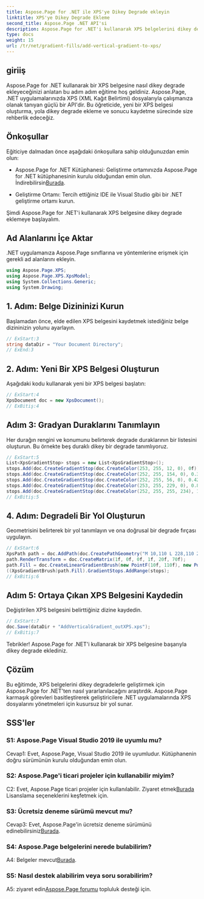 ```yaml
---
title: Aspose.Page for .NET ile XPS'ye Dikey Degrade ekleyin
linktitle: XPS'ye Dikey Degrade Ekleme
second_title: Aspose.Page .NET API'si
description: Aspose.Page for .NET'i kullanarak XPS belgelerini dikey degradelerle nasıl geliştireceğinizi öğrenin. Sorunsuz entegrasyon için adım adım kılavuzumuzu izleyin.
type: docs
weight: 15
url: /tr/net/gradient-fills/add-vertical-gradient-to-xps/
---
```

## giriiş

Aspose.Page for .NET kullanarak bir XPS belgesine nasıl dikey degrade ekleyeceğinizi anlatan bu adım adım eğitime hoş geldiniz. Aspose.Page, .NET uygulamalarınızda XPS (XML Kağıt Belirtimi) dosyalarıyla çalışmanıza olanak tanıyan güçlü bir API'dir. Bu öğreticide, yeni bir XPS belgesi oluşturma, yola dikey degrade ekleme ve sonucu kaydetme sürecinde size rehberlik edeceğiz.

## Önkoşullar

Eğiticiye dalmadan önce aşağıdaki önkoşullara sahip olduğunuzdan emin olun:

-  Aspose.Page for .NET Kütüphanesi: Geliştirme ortamınızda Aspose.Page for .NET kütüphanesinin kurulu olduğundan emin olun. İndirebilirsin[Burada](https://releases.aspose.com/page/net/).

- Geliştirme Ortamı: Tercih ettiğiniz IDE ile Visual Studio gibi bir .NET geliştirme ortamı kurun.

Şimdi Aspose.Page for .NET'i kullanarak XPS belgesine dikey degrade eklemeye başlayalım.

## Ad Alanlarını İçe Aktar

.NET uygulamanıza Aspose.Page sınıflarına ve yöntemlerine erişmek için gerekli ad alanlarını ekleyin.

```csharp
using Aspose.Page.XPS;
using Aspose.Page.XPS.XpsModel;
using System.Collections.Generic;
using System.Drawing;
```

## 1. Adım: Belge Dizininizi Kurun

Başlamadan önce, elde edilen XPS belgesini kaydetmek istediğiniz belge dizininizin yolunu ayarlayın.

```csharp
// ExStart:3
string dataDir = "Your Document Directory";
// ExEnd:3
```

## 2. Adım: Yeni Bir XPS Belgesi Oluşturun

Aşağıdaki kodu kullanarak yeni bir XPS belgesi başlatın:

```csharp
// ExStart:4
XpsDocument doc = new XpsDocument();
// ExBitiş:4
```

## Adım 3: Gradyan Duraklarını Tanımlayın

Her durağın rengini ve konumunu belirterek degrade duraklarının bir listesini oluşturun. Bu örnekte beş duraklı dikey bir degrade tanımlıyoruz.

```csharp
// ExStart:5
List<XpsGradientStop> stops = new List<XpsGradientStop>();
stops.Add(doc.CreateGradientStop(doc.CreateColor(253, 255, 12, 0), 0f));
stops.Add(doc.CreateGradientStop(doc.CreateColor(252, 255, 154, 0), 0.359375f));
stops.Add(doc.CreateGradientStop(doc.CreateColor(252, 255, 56, 0), 0.424805f));
stops.Add(doc.CreateGradientStop(doc.CreateColor(253, 255, 229, 0), 0.879883f));
stops.Add(doc.CreateGradientStop(doc.CreateColor(252, 255, 255, 234), 1f));
// ExBitiş:5
```

## 4. Adım: Degradeli Bir Yol Oluşturun

Geometrisini belirterek bir yol tanımlayın ve ona doğrusal bir degrade fırçası uygulayın.

```csharp
// ExStart:6
XpsPath path = doc.AddPath(doc.CreatePathGeometry("M 10,110 L 228,110 228,200 10,200"));
path.RenderTransform = doc.CreateMatrix(1f, 0f, 0f, 1f, 20f, 70f);
path.Fill = doc.CreateLinearGradientBrush(new PointF(10f, 110f), new PointF(10f, 200f));
((XpsGradientBrush)path.Fill).GradientStops.AddRange(stops);
// ExBitiş:6
```

## Adım 5: Ortaya Çıkan XPS Belgesini Kaydedin

Değiştirilen XPS belgesini belirttiğiniz dizine kaydedin.

```csharp
// ExStart:7
doc.Save(dataDir + "AddVerticalGradient_outXPS.xps");
// ExBitiş:7
```

Tebrikler! Aspose.Page for .NET'i kullanarak bir XPS belgesine başarıyla dikey degrade eklediniz.

## Çözüm

Bu eğitimde, XPS belgelerini dikey degradelerle geliştirmek için Aspose.Page for .NET'ten nasıl yararlanılacağını araştırdık. Aspose.Page karmaşık görevleri basitleştirerek geliştiricilere .NET uygulamalarında XPS dosyalarını yönetmeleri için kusursuz bir yol sunar.

## SSS'ler

### S1: Aspose.Page Visual Studio 2019 ile uyumlu mu?

Cevap1: Evet, Aspose.Page, Visual Studio 2019 ile uyumludur. Kütüphanenin doğru sürümünün kurulu olduğundan emin olun.

### S2: Aspose.Page'i ticari projeler için kullanabilir miyim?

 C2: Evet, Aspose.Page ticari projeler için kullanılabilir. Ziyaret etmek[Burada](https://purchase.aspose.com/buy) Lisanslama seçeneklerini keşfetmek için.

### S3: Ücretsiz deneme sürümü mevcut mu?

 Cevap3: Evet, Aspose.Page'in ücretsiz deneme sürümünü edinebilirsiniz[Burada](https://releases.aspose.com/).

### S4: Aspose.Page belgelerini nerede bulabilirim?

 A4: Belgeler mevcut[Burada](https://reference.aspose.com/page/net/).

### S5: Nasıl destek alabilirim veya soru sorabilirim?

 A5: ziyaret edin[Aspose.Page forumu](https://forum.aspose.com/c/page/39) topluluk desteği için.